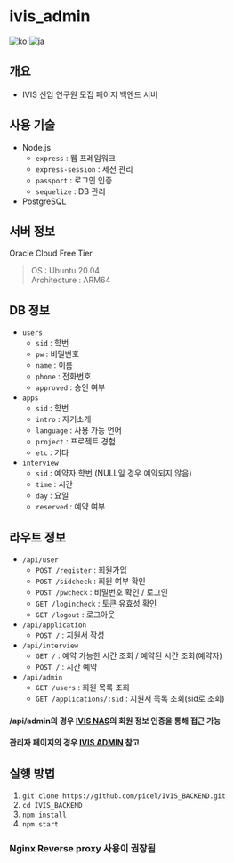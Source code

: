 # ivis_admin
[![ko](https://img.shields.io/badge/lang-ko-red.svg)](https://github.com/picel/IVIS_BACKEND/blob/main/README.md)
[![ja](https://img.shields.io/badge/lang-ja-blue.svg)](https://github.com/picel/IVIS_BACKEND/blob/main/README.jp.md)

## 개요
- IVIS 신입 연구원 모집 페이지 백엔드 서버

## 사용 기술
- Node.js
    - `express` : 웹 프레임워크
    - `express-session` : 세션 관리
    - `passport` : 로그인 인증
    - `sequelize` : DB 관리
- PostgreSQL

## 서버 정보
Oracle Cloud Free Tier
> OS : Ubuntu 20.04<br>
> Architecture : ARM64

## DB 정보
- `users`
    - `sid` : 학번
    - `pw` : 비밀번호
    - `name` : 이름
    - `phone` : 전화번호
    - `approved` : 승인 여부
- `apps`
    - `sid` : 학번
    - `intro` : 자기소개
    - `language` : 사용 가능 언어
    - `project` : 프로젝트 경험
    - `etc` : 기타
- `interview`
    - `sid` : 예약자 학번 (NULL일 경우 예약되지 않음)
    - `time` : 시간
    - `day` : 요일
    - `reserved` : 예약 여부

## 라우트 정보
- `/api/user`
    - `POST /register` : 회원가입
    - `POST /sidcheck` : 회원 여부 확인
    - `POST /pwcheck` : 비밀번호 확인 / 로그인
    - `GET /logincheck` : 토큰 유효성 확인
    - `GET /logout` : 로그아웃
- `/api/application`
    - `POST /` : 지원서 작성
- `/api/interview`
    - `GET /` : 예약 가능한 시간 조회 / 예약된 시간 조회(예약자)
    - `POST /` : 시간 예약
- `/api/admin`
    - `GET /users` : 회원 목록 조회
    - `GET /applications/:sid` : 지원서 목록 조회(sid로 조회)
#### /api/admin의 경우 [IVIS NAS](https://github.com/picel/IVIS_NAS)의 회원 정보 인증을 통해 접근 가능
#### 관리자 페이지의 경우 [IVIS ADMIN](https://github.com/picel/IVIS_ADMIN) 참고

## 실행 방법
1. `git clone https://github.com/picel/IVIS_BACKEND.git`
2. `cd IVIS_BACKEND`
3. `npm install`
4. `npm start`

### Nginx Reverse proxy 사용이 권장됨